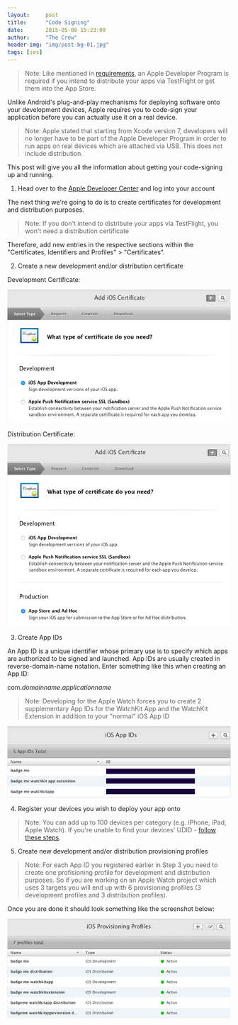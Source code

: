 ```yaml
---
layout:     post
title:      "Code Signing"
date:       2015-05-08 15:23:00
author:     "The Crew"
header-img: "img/post-bg-01.jpg"
tags: [ios]
---
```


>Note: Like mentioned in [requirements](http://ciforios.github.io/2015/04/24/Requirements/), an Apple Developer Program is required if you intend to distribute your apps via TestFlight or get them into the App Store.

Unlike Android's plug-and-play mechanisms for deploying software onto your development devices, Apple requires you to code-sign your application before you can actually use it on a real device.

> Note: Apple stated that starting from Xcode version 7, developers will no longer have to be part of the Apple Developer Program in order to run apps on real devices which are attached via USB. This does not include distribution.

This post will give you all the information about getting your code-signing up and running.

1) Head over to the [Apple Developer Center](https://developer.apple.com/membercenter) and log into your account

The next thing we're going to do is to create certificates for development and distribution purposes.

> Note: If you don't intend to distribute your apps via TestFlight, you won't need a distribution certificate

Therefore, add new entries in the respective sections within the "Certificates, Identifiers and Profiles" > "Certificates".

2) Create a new development and/or distribution certificate

Development Certificate:

![image](/img/development-certificate.png)

Distribution Certificate:

![image](/img/distribution-certificate.png)

3) Create App IDs

An App ID is a unique identifier whose primary use is to specify which apps are authorized to be signed and launched. App IDs are usually created in reverse-domain-name notation. Enter something like this when creating an App ID:

com.*domainname*.*applicationname*

> Note: Developing for the Apple Watch forces you to create 2 supplementary App IDs for the WatchKit App and the WatchKit Extension in addition to your "normal" iOS App ID

![image](/img/app-ids.png)

4) Register your devices you wish to deploy your app onto

> Note: You can add up to 100 devices per category (e.g. iPhone, iPad, Apple Watch). If you're unable to find your devices' UDID - [follow these steps](http://whatsmyudid.com).

5) Create new development and/or distribution provisioning profiles

> Note: For each App ID you registered earlier in Step 3 you need to create one profisioning profile for development and distribution purposes. So if you are working on an Apple Watch project which uses 3 targets you will end up with 6 provisioning profiles (3 development profiles and 3 distribution profiles).

Once you are done it should look something like the screenshot below:

![image](/img/provisioning-profiles.png)
